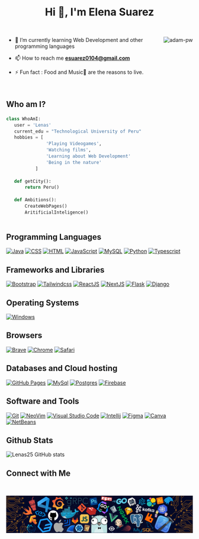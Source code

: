 <h1 align="center">Hi 👋, I'm Elena Suarez</h1>

<br>

<p><img align="right" src="https://github.com/Adam-pw/Adam-pw/blob/main/animation_500_kxa883sd.gif" alt="adam-pw"  width:300px height:200px/></p>

- 🌱 I’m currently learning Web Development and other programming languages

- 📫 How to reach me **esuarez0104@gmail.com**

- ⚡ Fun fact : Food and Music🎵 are the reasons to live.
<br>

## Who am I?
 ```python
 class WhoAmI:
 	user = 'Lenas'
	current_edu = "Technological University of Peru"
	hobbies = [
				'Playing Videogames',
				'Watching films',
				'Learning about Web Development'
				'Being in the nature'
			]
	
	def getCity():
		return Peru()
	
	def Ambitions():
		CreateWebPages()
		AritificialInteligence()
	
 ```
 

## Programming Languages

<p>
    <a href="#"><img alt="Java" src="https://img.shields.io/badge/Java-ED8B00?style=flate&logo=openjdk&logoColor=white"></a>
    <a href="#"><img alt="CSS" src="https://img.shields.io/badge/CSS%20-00C7B7.svg?logo=css3&logoColor=white"></a>
    <a href="#"><img alt="HTML" src="https://img.shields.io/badge/HTML%20-%23E34F26.svg?logo=html5&logoColor=white"></a>
    <a href="#"><img alt="JavaScript" src="https://img.shields.io/badge/JavaScript%20-%23F7DF1E.svg?logo=javascript&logoColor=black"></a>
    <a href="#"><img alt="MySQL" src="https://img.shields.io/badge/MySQL-0078D4?style=flat&logo=mysql&logoColor=white"></a>
    <a href="#"><img alt="Python" src="https://img.shields.io/badge/python-3670A0?style=flat&logo=python&logoColor=ffdd54"></a>
    <a href="#"><img alt="Typescript" src="https://shields.io/badge/TypeScript-3178C6?logo=TypeScript&logoColor=FFF&style=flat"></a>
	
</p>

## Frameworks and Libraries
<p>
   <a href="#"><img alt="Bootstrap" src="https://img.shields.io/badge/Bootstrap-563D7C?logo=bootstrap&logoColor=white"></a>
   <a href="#"><img alt="Tailwindcss" src="https://img.shields.io/badge/tailwindcss-%2338B2AC.svg?logo=tailwindcss&logoColor=white"></a>
   <a href="#"><img alt="ReactJS" src="https://shields.io/badge/react-black?logo=react"></a>
   <a href="#"><img alt="NextJS" src="https://img.shields.io/badge/next.js-000000?style=flat&logo=nextdotjs&logoColor=white"></a>
   <a href="#"><img alt="Flask" src=""></a>
   <a href="#"><img alt="Django" src="https://img.shields.io/badge/Django-092E20?style=flat&logo=django&logoColor=green"></a>
</p>


## Operating Systems

<p>
	<a href="#"><img alt="Windows" src="https://img.shields.io/badge/Windows-0078D6?logo=windows&logoColor=white"></a>
</p>

## Browsers
<p>
	<a href="#"><img alt="Brave" src="https://img.shields.io/badge/Brave-FB542B?logo=brave&logoColor=white"></a>
	<a href="#"><img alt="Chrome" src="https://img.shields.io/badge/Google_chrome-4285F4?logo=Google-Chrome&logoColor=white"></a>
	<a href="#"><img alt="Safari" src="https://img.shields.io/badge/Safari-FF1B2D?logo=Safari&logoColor=white"></a>
</p>

## Databases and Cloud hosting

<p>
    <a href="#"><img alt="GitHub Pages" src="https://img.shields.io/badge/GitHub%20Pages-%23327FC7.svg?logo=github&logoColor=white"></a>
    <a href="#"><img alt="MySql" src="https://img.shields.io/badge/mysql-4479A1?style=flat&logo=mysql&logoColor=white"></a>
    <a href="#"><img alt="Postgres" src="https://img.shields.io/badge/PostgreSQL-%234169E1?logo=postgresql&logoColor=white"></a>
    <a href="#"><img alt="Firebase" src="https://img.shields.io/badge/Firebase-FFCA28?style=flat&logo=Firebase&logoColor=black"></a>
	
</p> 

## Software and Tools
<p>
  <a href="#"><img alt="Git" src="https://img.shields.io/badge/Git%20-%23F05033.svg?logo=git&logoColor=white"></a>
	<a href="#"><img alt="NeoVim" src="https://img.shields.io/badge/NeoVim-%2357A143.svg?&style=flat&logo=neovim&logoColor=white"></a>
  <a href="#"><img alt="Visual Studio Code" src="https://img.shields.io/badge/Visual%20Studio%20Code-0078d7.svg?logo=visual-studio-code&logoColor=white"></a>
	<a href="#"><img alt="Intellij" src="https://img.shields.io/badge/IntelliJ&nbsp;IDEA-000000.svg?logo=intellij-idea&logoColor=white"></a>
	<a href="#"><img alt="Figma" src="https://img.shields.io/badge/Figma-F24E1E?style=flat&logo=figma&logoColor=white"></a>
	<a href="#"><img alt="Canva" src="https://img.shields.io/badge/Canva-%2300C4CC.svg?&style=flat&logo=Canva&logoColor=white"></a>
	<a href="#"><img alt="NetBeans" src="https://img.shields.io/badge/NetBeansIDE-1B6AC6.svg?style=flat&logo=apache-netbeans-ide&logoColor=white"></a>
</p>

## Github Stats

![Lenas25 GitHub stats](https://github-readme-stats.vercel.app/api?username=Lenas25&show_icons=true&theme=radical) </br>

## Connect with Me

<!--
<p align="center">
dark, radical, merko, gruvbox, tokyonight, onedark, cobalt, synthwave, highcontrast, dracula
  <a href="https://linkedin.com/in/jaydeepyadav"><img alt="Linkedin" title="Jaydeep Yadav Linkedin" src="https://img.shields.io/badge/LinkedIn-0077B5?style=for-the-badge&logo=linkedin&logoColor=white"></a>
  <a href="https://github.com/Jaydeep-Yadav"><img alt="Github" title="Jaydeep Yadav Github" src="https://img.shields.io/badge/GitHub-100000?style=for-the-badge&logo=github&logoColor=white"></a>
  <a href="https://www.snapchat.com/add/badboy5299"><img alt="Bad Boy Snapchat" title="Jaydeep Yadav SC" src="https://img.shields.io/badge/Snapchat-FFFC00?style=for-the-badge&logo=snapchat&logoColor=white"></a>
  <a href="https://facebook.com/killerboy.jy"><img alt="Facebook" title="Jaydeep Yadav FB" src="https://img.shields.io/badge/Facebook-1877F2?style=for-the-badge&logo=facebook&logoColor=white"></a>
  <a href="https://instagram.com/bad_boy_official2"><img alt="Instagram" title="Jaydeep Yadav Instagram" src="https://img.shields.io/badge/Instagram-E4405F?style=for-the-badge&logo=instagram&logoColor=white"></a>
 </p>
 <p align="center">
  <a href="mailto:yadavjay374@gmail.com"><img alt="Gmail" title="Jaydeep Yadav Gmail" src="https://img.shields.io/badge/Gmail-D14836?style=for-the-badge&logo=gmail&logoColor=white"></a>
  <a href="https://t.me/jaydeep91"><img alt="Telegram" title="Jaydeep Yadav Telegram" src="https://img.shields.io/badge/Telegram-2CA5E0?style=for-the-badge&logo=telegram&logoColor=white"></a> 
<a href="http://twitter.com/jaydeep__Yadav_"><img alt="Twitter" title="Jaydeep Yadav Twitter" src="https://img.shields.io/badge/Twitter-1DA1F2?style=for-the-badge&logo=twitter&logoColor=white"></a>
<a href="https://www.cloudskillsboost.google/public_profiles/7d84e454-3e99-4e55-95bf-5888926e1a5e"><img alt="Qwiklabs" title="Jaydeep Yadav Qwiklabs" src="https://img.shields.io/badge/Google_Cloud-4285F4?style=for-the-badge&logo=google-cloud&logoColor=white"></a>
</p>
-->
<br>
<p align="center"><img src="https://raw.githubusercontent.com/KevinPatel04/KevinPatel04/master/header.png"></p>
